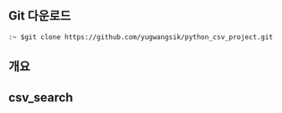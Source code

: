 ## Git 다운로드
  ```:~ $git clone https://github.com/yugwangsik/python_csv_project.git```


## 개요



## csv_search
